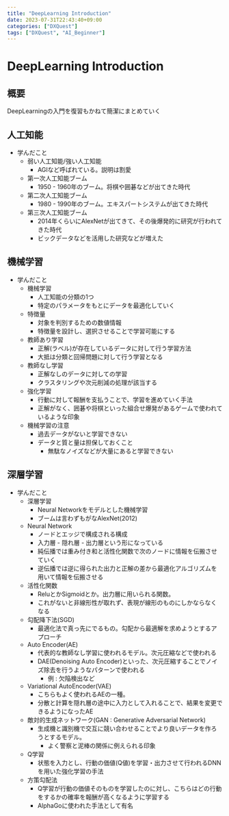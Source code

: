 ```yaml
---
title: "DeepLearning Introduction"
date: 2023-07-31T22:43:40+09:00
categories: ["DXQuest"]
tags: ["DXQuest", "AI_Beginner"]
---
```

# DeepLearning Introduction

## 概要

DeepLearningの入門を復習もかねて簡潔にまとめていく

## 人工知能

- 学んだこと
  - 弱い人工知能/強い人工知能
    - AGIなど呼ばれている。説明は割愛
  - 第一次人工知能ブーム
    - 1950 - 1960年のブーム。将棋や囲碁などが出てきた時代
  - 第二次人工知能ブーム
    - 1980 - 1990年のブーム。エキスパートシステムが出てきた時代
  - 第三次人工知能ブーム
    - 2014年くらいにAlexNetが出てきて、その後爆発的に研究が行われてきた時代
    - ビックデータなどを活用した研究などが増えた

## 機械学習

- 学んだこと
  - 機械学習
    - 人工知能の分類の1つ
    - 特定のパラメータをもとにデータを最適化していく
  - 特徴量
    - 対象を判別するための数値情報
    - 特徴量を設計し、選択させることで学習可能にする
  - 教師あり学習
    - 正解(ラベル)が存在しているデータに対して行う学習方法
    - 大抵は分類と回帰問題に対して行う学習となる
  - 教師なし学習
    - 正解なしのデータに対しての学習
    - クラスタリングや次元削減の処理が該当する
  - 強化学習
    - 行動に対して報酬を支払うことで、学習を進めていく手法
    - 正解がなく、囲碁や将棋といった組合せ爆発があるゲームで使われているような印象
  - 機械学習の注意
    - 過去データがないと学習できない
    - データと質と量は担保しておくこと
      - 無駄なノイズなどが大量にあると学習できない
      
## 深層学習

- 学んだこと
  - 深層学習
    - Neural Networkをモデルとした機械学習
    - ブームは言わずもがなAlexNet(2012)
  - Neural Network
    - ノードとエッジで構成される構成
    - 入力層 - 隠れ層 - 出力層という形になっている
    - 純伝播では重み付き和と活性化関数で次のノードに情報を伝搬させていく
    - 逆伝播では逆に得られた出力と正解の差から最適化アルゴリズムを用いて情報を伝搬させる
  - 活性化関数
    - ReluとかSigmoidとか。出力層に用いられる関数。
    - これがないと非線形性が取れず、表現が線形のものにしかならなくなる
  - 勾配降下法(SGD)
    - 最適化法で真っ先にでるもの。勾配から最適解を求めようとするアプローチ
  - Auto Encoder(AE)
    - 代表的な教師なし学習に使われるモデル。次元圧縮などで使われる
    - DAE(Denoising Auto Encoder)といった、次元圧縮することでノイズ除去を行うようなパターンで使われる
      - 例 : 欠陥検出など
  - Variational AutoEncoder(VAE)
    - こちらもよく使われるAEの一種。
    - 分散と計算を隠れ層の途中に入力として入れることで、結果を変更できるようになったAE
  - 敵対的生成ネットワーク(GAN : Generative Adversarial Network)
    - 生成機と識別機で交互に競い合わせることでより良いデータを作ろうとするモデル。
      - よく警察と泥棒の関係に例えられる印象
  - Q学習
    - 状態を入力とし、行動の価値(Q値)を学習・出力させて行われるDNNを用いた強化学習の手法
  - 方策勾配法
    - Q学習が行動の価値そのものを学習したのに対し、こちらはどの行動をするかの確率を報酬が高くなるように学習する
    - AlphaGoに使われた手法として有名